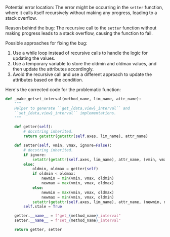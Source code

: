 Potential error location: The error might be occurring in the `setter` function, where it calls itself recursively without making any progress, leading to a stack overflow.

Reason behind the bug: The recursive call to the `setter` function without making progress leads to a stack overflow, causing the function to fail.

Possible approaches for fixing the bug:
1. Use a while loop instead of recursive calls to handle the logic for updating the values.
2. Use a temporary variable to store the oldmin and oldmax values, and then update the attributes accordingly.
3. Avoid the recursive call and use a different approach to update the attributes based on the condition.

Here's the corrected code for the problematic function:

```python
def _make_getset_interval(method_name, lim_name, attr_name):
    """
    Helper to generate ``get_{data,view}_interval`` and
    ``set_{data,view}_interval`` implementations.
    """

    def getter(self):
        # docstring inherited.
        return getattr(getattr(self.axes, lim_name), attr_name)

    def setter(self, vmin, vmax, ignore=False):
        # docstring inherited.
        if ignore:
            setattr(getattr(self.axes, lim_name), attr_name, (vmin, vmax))
        else:
            oldmin, oldmax = getter(self)
            if oldmin < oldmax:
                newmin = min(vmin, vmax, oldmin)
                newmax = max(vmin, vmax, oldmax)
            else:
                newmin = max(vmin, vmax, oldmax)
                newmax = min(vmin, vmax, oldmin)
            setattr(getattr(self.axes, lim_name), attr_name, (newmin, newmax))
        self.stale = True

    getter.__name__ = f"get_{method_name}_interval"
    setter.__name__ = f"set_{method_name}_interval"

    return getter, setter
```